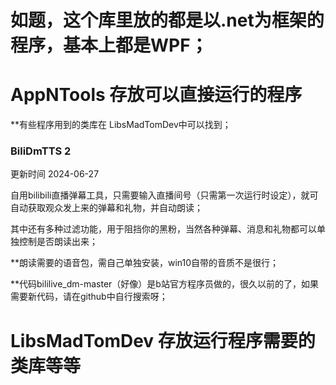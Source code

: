 # 如题，这个库里放的都是以.net为框架的程序，基本上都是WPF；



# AppNTools 存放可以直接运行的程序

**有些程序用到的类库在 LibsMadTomDev中可以找到；

### BiliDmTTS 2

更新时间 2024-06-27

自用bilibili直播弹幕工具，只需要输入直播间号（只需第一次运行时设定），就可自动获取观众发上来的弹幕和礼物，并自动朗读；

其中还有多种过滤功能，用于阻挡你的黑粉，当然各种弹幕、消息和礼物都可以单独控制是否朗读出来；

**朗读需要的语音包，需自己单独安装，win10自带的音质不是很行；

**代码bililive_dm-master（好像）是b站官方程序员做的，很久以前的了，如果需要新代码，请在github中自行搜索呀；    

# LibsMadTomDev 存放运行程序需要的类库等等